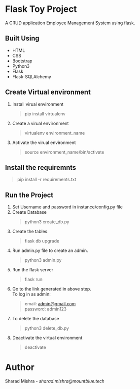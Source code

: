 # Flask Toy Project
A CRUD application Employee Management System using flask.

## Built Using
* HTML
* CSS
* Bootstrap
* Python3
* Flask
* Flask-SQLAlchemy

## Create Virtual environment
1. Install virual environment
   > pip install virtualenv
2. Create a virual environment
   > virtualenv environment_name
3. Activate the virual environment
   > source environment_name/bin/activate

## Install the requiremnts
> pip install -r requirements.txt

## Run the Project
1. Set Username and password in instance/config.py file
2. Create Database
   > python3 create_db.py
3. Create the tables
   > flask db upgrade
4. Run admin.py file to create an admin.
   > python3 admin.py
5. Run the flask server
   > flask run
6. Go to the link generated in above step. \
   To log in as admin:
   > email: admin@gmail.com \
   > password: admin123
7. To delete the database
   > python3 delete_db.py
8. Deactivate the virtual environment
   > deactivate

# Author
Sharad Mishra - _sharad.mishra@mountblue.tech_